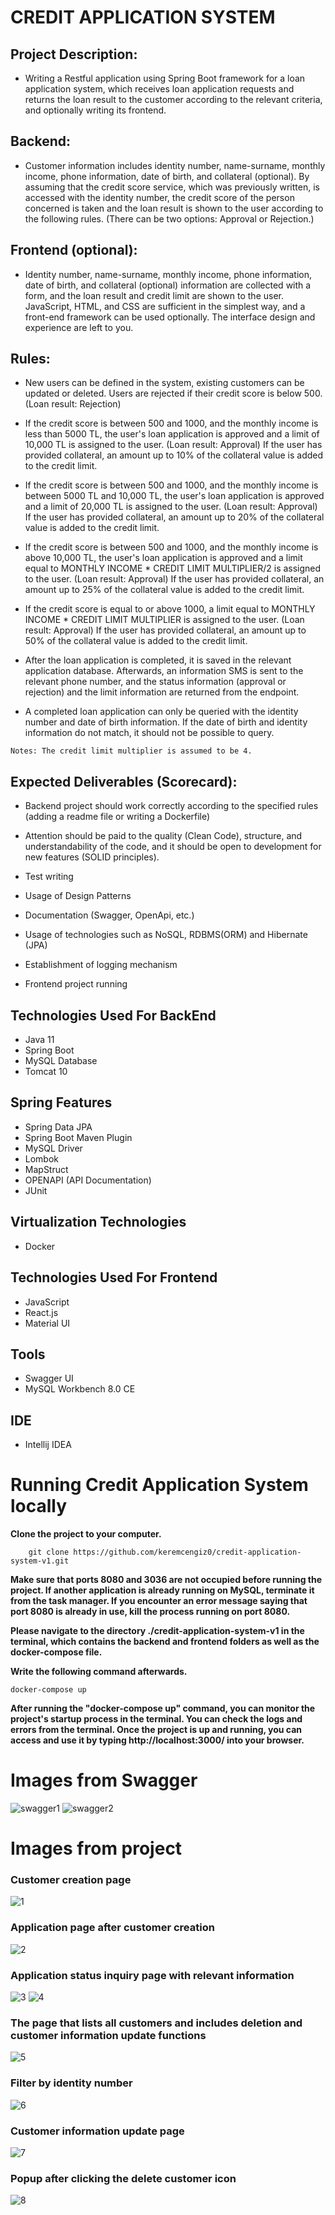 # CREDIT APPLICATION SYSTEM

## Project Description:

- Writing a Restful application using Spring Boot framework for a loan application system, which receives loan application requests and returns the loan result to the customer according to the relevant criteria, and optionally writing its frontend.

## Backend:

- Customer information includes identity number, name-surname, monthly income, phone information, date of birth, and collateral (optional). By assuming that the credit score service, which was previously written, is accessed with the identity number, the credit score of the person concerned is taken and the loan result is shown to the user according to the following rules. (There can be two options: Approval or Rejection.)

## Frontend (optional):

- Identity number, name-surname, monthly income, phone information, date of birth, and collateral (optional) information are collected with a form, and the loan result and credit limit are shown to the user. JavaScript, HTML, and CSS are sufficient in the simplest way, and a front-end framework can be used optionally. The interface design and experience are left to you.

## Rules:

- New users can be defined in the system, existing customers can be updated or deleted. Users are rejected if their credit score is below 500. (Loan result: Rejection)

- If the credit score is between 500 and 1000, and the monthly income is less than 5000 TL, the user's loan application is approved and a limit of 10,000 TL is assigned to the user. (Loan result: Approval) If the user has provided collateral, an amount up to 10% of the collateral value is added to the credit limit.

- If the credit score is between 500 and 1000, and the monthly income is between 5000 TL and 10,000 TL, the user's loan application is approved and a limit of 20,000 TL is assigned to the user. (Loan result: Approval) If the user has provided collateral, an amount up to 20% of the collateral value is added to the credit limit.

- If the credit score is between 500 and 1000, and the monthly income is above 10,000 TL, the user's loan application is approved and a limit equal to MONTHLY INCOME * CREDIT LIMIT MULTIPLIER/2 is assigned to the user. (Loan result: Approval) If the user has provided collateral, an amount up to 25% of the collateral value is added to the credit limit.

- If the credit score is equal to or above 1000, a limit equal to MONTHLY INCOME * CREDIT LIMIT MULTIPLIER is assigned to the user. (Loan result: Approval) If the user has provided collateral, an amount up to 50% of the collateral value is added to the credit limit.

- After the loan application is completed, it is saved in the relevant application database. Afterwards, an information SMS is sent to the relevant phone number, and the status information (approval or rejection) and the limit information are returned from the endpoint.

- A completed loan application can only be queried with the identity number and date of birth information. If the date of birth and identity information do not match, it should not be possible to query.

```Notes: The credit limit multiplier is assumed to be 4.```

## Expected Deliverables (Scorecard):

- Backend project should work correctly according to the specified rules (adding a readme file or writing a Dockerfile)

- Attention should be paid to the quality (Clean Code), structure, and understandability of the code, and it should be open to development for new features (SOLID principles).

- Test writing

- Usage of Design Patterns

- Documentation (Swagger, OpenApi, etc.)

- Usage of technologies such as NoSQL, RDBMS(ORM) and Hibernate (JPA)

- Establishment of logging mechanism

- Frontend project running

## Technologies Used For BackEnd
- Java 11 
- Spring Boot
- MySQL Database
- Tomcat 10

## Spring Features
- Spring Data JPA
- Spring Boot Maven Plugin
- MySQL Driver
- Lombok
- MapStruct
- OPENAPI (API Documentation)
- JUnit

## Virtualization Technologies
- Docker

## Technologies Used For Frontend
- JavaScript
- React.js
- Material UI

## Tools
- Swagger UI
- MySQL Workbench 8.0 CE

## IDE
- Intellij IDEA


# Running Credit Application System locally

**Clone the project to your computer.**

```
	git clone https://github.com/keremcengiz0/credit-application-system-v1.git
```

**Make sure that ports 8080 and 3036 are not occupied before running the project. If another application is already running on MySQL, terminate it from the task manager. If you encounter an error message saying that port 8080 is already in use, kill the process running on port 8080.**

**Please navigate to the directory ./credit-application-system-v1 in the terminal, which contains the backend and frontend folders as well as the docker-compose file.**

**Write the following command afterwards.**

```
docker-compose up
```

**After running the "docker-compose up" command, you can monitor the project's startup process in the terminal. You can check the logs and errors from the terminal. Once the project is up and running, you can access and use it by typing http://localhost:3000/ into your browser.**

# Images from Swagger

![swagger1](https://user-images.githubusercontent.com/112478277/220898238-236799df-6e77-4bfb-9a60-1b3fc7753b66.png)
![swagger2](https://user-images.githubusercontent.com/112478277/220898248-33e84e36-cb98-4681-85dd-0a509b11b4f1.png)

# Images from project

### Customer creation page
![1](https://user-images.githubusercontent.com/112478277/220646548-8dacdec5-2e10-4dcd-b65d-52f7c8c7f1e4.png)

### Application page after customer creation
![2](https://user-images.githubusercontent.com/112478277/220647025-dd9d24e6-7f26-4014-88e5-1ce2871a598a.png)

### Application status inquiry page with relevant information
![3](https://user-images.githubusercontent.com/112478277/220647220-be925ae6-6cf6-410c-952a-ccc0f6d98824.png)
![4](https://user-images.githubusercontent.com/112478277/220647257-a1838269-06a8-417d-bfb7-690d09431c63.png)

### The page that lists all customers and includes deletion and customer information update functions
![5](https://user-images.githubusercontent.com/112478277/220647622-d76bb4fd-2745-4690-8d13-56e4fe9aff5d.png)

### Filter by identity number
![6](https://user-images.githubusercontent.com/112478277/220647838-f43c1bee-ce34-405a-9f80-f93f2207da85.png)

### Customer information update page
![7](https://user-images.githubusercontent.com/112478277/220648057-383bab4c-33c0-4e71-bdc2-7c3e54309ff6.png)

### Popup after clicking the delete customer icon
![8](https://user-images.githubusercontent.com/112478277/220648360-9f221735-b4f9-49d7-bdd2-085ba9c8d195.png)
